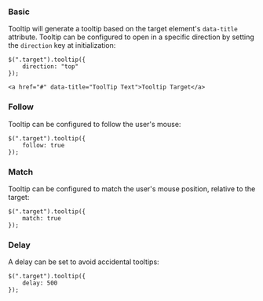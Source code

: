 ### Basic

Tooltip will generate a tooltip based on the target element's `data-title` attribute. Tooltip can be configured to open in a specific direction by setting the `direction` key at initialization:

```
$(".target").tooltip({
	direction: "top"
});
```

```
<a href="#" data-title="ToolTip Text">Tooltip Target</a>
```

### Follow

Tooltip can be configured to follow the user's mouse:

```
$(".target").tooltip({
	follow: true
});
```

### Match

Tooltip can be configured to match the user's mouse position, relative to the target:

```
$(".target").tooltip({
	match: true
});
```

### Delay

A delay can be set to avoid accidental tooltips:

```
$(".target").tooltip({
	delay: 500
});
```
